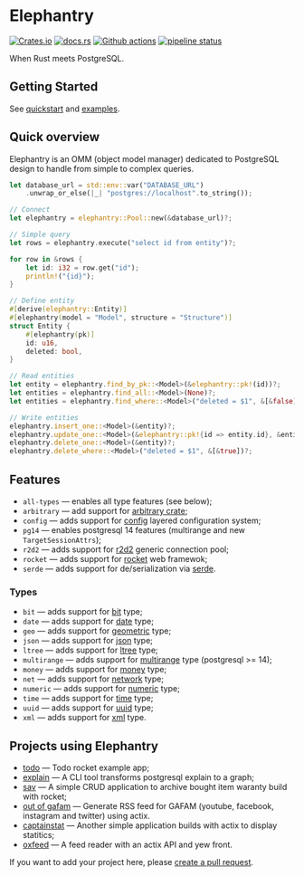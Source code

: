 # Elephantry

[![Crates.io](https://img.shields.io/crates/v/elephantry)](https://crates.io/crates/elephantry)
[![docs.rs](https://img.shields.io/badge/docs-latest-blue.svg)](https://docs.rs/elephantry)
[![Github actions](https://github.com/elephantry/elephantry/workflows/.github/workflows/ci.yml/badge.svg)](https://github.com/elephantry/elephantry/actions?query=workflow%3A.github%2Fworkflows%2Fci.yml)
[![pipeline status](https://gitlab.com/elephantry/elephantry/badges/main/pipeline.svg)](https://gitlab.com/elephantry/elephantry/-/commits/main)

When Rust meets PostgreSQL.

## Getting Started

See [quickstart](https://elephantry.github.io/documentation/quickstart/) and [examples](core/examples).

## Quick overview

Elephantry is an OMM (object model manager) dedicated to PostgreSQL design to
handle from simple to complex queries.

```rust
let database_url = std::env::var("DATABASE_URL")
    .unwrap_or_else(|_| "postgres://localhost".to_string());

// Connect
let elephantry = elephantry::Pool::new(&database_url)?;

// Simple query
let rows = elephantry.execute("select id from entity")?;

for row in &rows {
    let id: i32 = row.get("id");
    println!("{id}");
}

// Define entity
#[derive(elephantry::Entity)]
#[elephantry(model = "Model", structure = "Structure")]
struct Entity {
    #[elephantry(pk)]
    id: u16,
    deleted: bool,
}

// Read entities
let entity = elephantry.find_by_pk::<Model>(&elephantry::pk!(id))?;
let entities = elephantry.find_all::<Model>(None)?;
let entities = elephantry.find_where::<Model>("deleted = $1", &[&false], None)?;

// Write entities
elephantry.insert_one::<Model>(&entity)?;
elephantry.update_one::<Model>(&elephantry::pk!{id => entity.id}, &entity)?;
elephantry.delete_one::<Model>(&entity)?;
elephantry.delete_where::<Model>("deleted = $1", &[&true])?;
```

## Features

- `all-types` — enables all type features (see below);
- `arbitrary` — add support for [arbitrary
    crate](https://crates.io/crates/arbitrary);
- `config` — adds support for [config](https://crates.io/crates/config)
    layered configuration system;
- `pg14` — enables postgresql 14 features (multirange and new
    `TargetSessionAttrs`);
- `r2d2` — adds support for [r2d2](https://crates.io/crates/r2d2) generic
    connection pool;
- `rocket` — adds support for
    [rocket](https://rocket.rs/v0.4/guide/state/#databases) web framewok;
- `serde` — adds support for de/serialization via [serde](https://serde.rs/).

### Types

- `bit` — adds support for
    [bit](https://www.postgresql.org/docs/current/datatype-bit.html) type;
- `date` — adds support for
    [date](https://www.postgresql.org/docs/current/datatype-datetime.html) type;
- `geo` — adds support for
    [geometric](https://www.postgresql.org/docs/current/datatype-geometric.html)
    type;
- `json` — adds support for
    [json](https://www.postgresql.org/docs/current/datatype-json.html) type;
- `ltree` — adds support for
    [ltree](https://www.postgresql.org/docs/current/ltree.html) type;
- `multirange` — adds support for
    [multirange](https://www.postgresql.org/docs/14/rangetypes.html) type
    (postgresql >= 14);
- `money` — adds support for
    [money](https://www.postgresql.org/docs/current/datatype-money.html) type;
- `net` — adds support for
    [network](https://www.postgresql.org/docs/current/datatype-net-types.html)
    type;
- `numeric` — adds support for
    [numeric](https://www.postgresql.org/docs/current/datatype-numeric.html)
    type;
- `time` — adds support for
    [time](https://www.postgresql.org/docs/current/datatype-datetime.html) type;
- `uuid` — adds support for
    [uuid](https://www.postgresql.org/docs/current/datatype-uuid.html) type;
- `xml` — adds support for
    [xml](https://www.postgresql.org/docs/current/datatype-xml.html) type.


## Projects using Elephantry

- [todo](https://github.com/elephantry/todo) — Todo rocket example app;
- [explain](https://github.com/sanpii/explain) — A CLI tool transforms
    postgresql explain to a graph;
- [sav](https://github.com/sanpii/sav) — A simple CRUD application to archive
    bought item waranty build with rocket;
- [out of gafam](https://github.com/sanpii/out-of-gafam) — Generate RSS feed for
    GAFAM (youtube, facebook, instagram and twitter) using actix.
- [captainstat](https://github.com/sanpii/captainstat) — Another simple
    application builds with actix to display statitics;
- [oxfeed](https://github.com/sanpii/oxfeed) — A feed reader with an actix API
    and yew front.

If you want to add your project here, please [create a pull
request](https://github.com/elephantry/elephantry/pulls).
